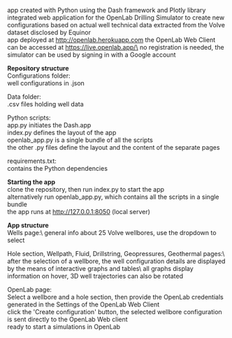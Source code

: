 app created with Python using the Dash framework and Plotly library\
integrated web application for the OpenLab Drilling Simulator to create new configurations based on actual well technical data extracted from the Volve dataset disclosed by Equinor\
app deployed at http://openlab.herokuapp.com
the OpenLab Web Client can be accessed at https://live.openlab.app/\
no registration is needed, the simulator can be used by signing in with a Google account

**Repository structure**\
Configurations folder:\
well configurations in .json

Data folder:\
.csv files holding well data

Python scripts:\
app.py initiates the Dash.app\
index.py defines the layout of the app\
openlab_app.py is a single bundle of all the scripts\
the other .py files define the layout and the content of the separate pages

requirements.txt:\
contains the Python dependencies

**Starting the app**\
clone the repository, then run index.py to start the app\
alternatively run openlab_app.py, which contains all the scripts in a single bundle\
the app runs at http://127.0.0.1:8050 (local server)

**App structure**\
Wells page:\ 
general info about 25 Volve wellbores, use the dropdown to select

Hole section, Wellpath, Fluid, Drillstring, Geopressures, Geothermal pages:\ 
after the selection of a wellbore, the well configuration details are displayed by the means of interactive graphs and tables\ 
all graphs display information on hover, 3D well trajectories can also be rotated

OpenLab page:\
Select a wellbore and a hole section, then provide the OpenLab credentials generated in the Settings of the OpenLab Web Client\
click the 'Create configuration' button, the selected wellbore configuration is sent directly to the OpenLab Web client\
ready to start a simulations in OpenLab
